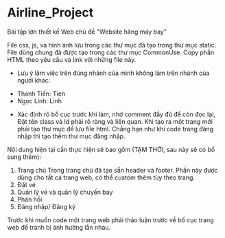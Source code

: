 # Airline_Project
Bài tập lớn thiết kế Web chủ đề "Website hãng máy bay"

File css, js, và hình ảnh lưu trong các thư mục đã tạo trong thư mục static. File dùng chung đã được tạo trong các thư mục CommonUse. Copy phần HTML theo yêu cầu và link với những file này.

* Lưu ý làm việc trên đúng nhánh của mình không làm trên nhánh của người khác:
 - Thanh Tiến: Tien
 - Ngọc Linh: Linh
* Xác định rõ bố cục trước khi làm, nhớ comment đầy đủ để còn đọc lại, Đặt tên class và Id phải rõ ràng và liên quan.
Khi tạo ra một trang mới phải tạo thư mục để lưu file html. Chẳng hạn như khi code trang đăng nhập thì tạo thêm thư mục đăng nhập.

Nội dung hiện tại cần thực hiện sẽ bao gồm (TẠM THỜI, sau này sẽ có bổ sung thêm):
1. Trang chủ
Trong trang chủ đã tạo sẵn header và footer. Phần này được dùng cho tất cả trang web, có thể custom thêm tùy theo trang.
2. Đặt vé
3. Quản lý vé và quản lý chuyến bay
4. Phản hồi
5. Đăng nhập/ Đăng ký

Trước khi muốn code một trang web phải thảo luận trước về bố cục trang web để tránh bị ảnh hưởng lẫn nhau.
